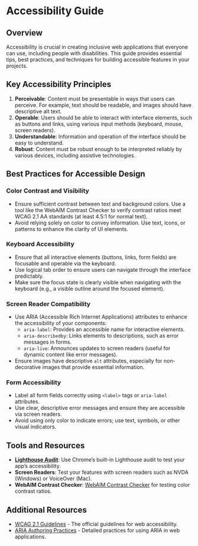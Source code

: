 # Accessibility Guide

## Overview

Accessibility is crucial in creating inclusive web applications that everyone can use, including people with disabilities. This guide provides essential tips, best practices, and techniques for building accessible features in your projects.

## Key Accessibility Principles

1. **Perceivable**: Content must be presentable in ways that users can perceive. For example, text should be readable, and images should have descriptive alt text.
2. **Operable**: Users should be able to interact with interface elements, such as buttons and links, using various input methods (keyboard, mouse, screen readers).
3. **Understandable**: Information and operation of the interface should be easy to understand.
4. **Robust**: Content must be robust enough to be interpreted reliably by various devices, including assistive technologies.

## Best Practices for Accessible Design

### **Color Contrast and Visibility**
- Ensure sufficient contrast between text and background colors. Use a tool like the WebAIM Contrast Checker to verify contrast ratios meet WCAG 2.1 AA standards (at least 4.5:1 for normal text).
- Avoid relying solely on color to convey information. Use text, icons, or patterns to enhance the clarity of UI elements.

### **Keyboard Accessibility**
- Ensure that all interactive elements (buttons, links, form fields) are focusable and operable via the keyboard.
- Use logical tab order to ensure users can navigate through the interface predictably.
- Make sure the focus state is clearly visible when navigating with the keyboard (e.g., a visible outline around the focused element).

### **Screen Reader Compatibility**
- Use ARIA (Accessible Rich Internet Applications) attributes to enhance the accessibility of your components:
  - `aria-label`: Provides an accessible name for interactive elements.
  - `aria-describedby`: Links elements to descriptions, such as error messages in forms.
  - `aria-live`: Announces updates to screen readers (useful for dynamic content like error messages).
- Ensure images have descriptive `alt` attributes, especially for non-decorative images that provide essential information.

### **Form Accessibility**
- Label all form fields correctly using `<label>` tags or `aria-label` attributes.
- Use clear, descriptive error messages and ensure they are accessible via screen readers.
- Avoid using only color to indicate errors; use text, symbols, or other visual indicators.

## Tools and Resources

- **[Lighthouse Audit]((https://developer.chrome.com/docs/lighthouse/overview#get-started))**: Use Chrome’s built-in Lighthouse audit to test your app’s accessibility.
- **Screen Readers**: Test your features with screen readers such as NVDA (Windows) or VoiceOver (Mac).
- **WebAIM Contrast Checker**: [WebAIM Contrast Checker](https://webaim.org/resources/contrastchecker/) for testing color contrast ratios.

## Additional Resources
- [WCAG 2.1 Guidelines](https://www.w3.org/TR/WCAG21/) - The official guidelines for web accessibility.
- [ARIA Authoring Practices](https://www.w3.org/TR/wai-aria-practices/) - Detailed practices for using ARIA in web applications.